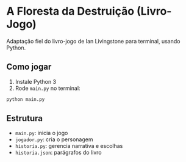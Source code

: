 # A Floresta da Destruição (Livro-Jogo)

Adaptação fiel do livro-jogo de Ian Livingstone para terminal, usando Python.

## Como jogar

1. Instale Python 3
2. Rode `main.py` no terminal:
```bash
python main.py
```

## Estrutura
- `main.py`: inicia o jogo
- `jogador.py`: cria o personagem
- `historia.py`: gerencia narrativa e escolhas
- `historia.json`: parágrafos do livro
